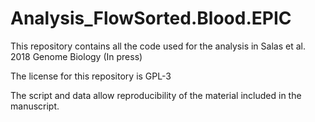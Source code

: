 # Analysis_FlowSorted.Blood.EPIC
This repository contains all the code used for the analysis in Salas et al. 2018 
Genome Biology (In press)

The license for this repository is GPL-3

The script and data allow reproducibility of the material included in the 
manuscript.
